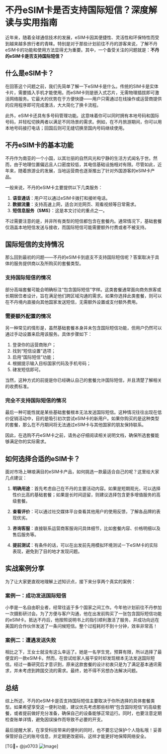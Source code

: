 # 不丹eSIM卡是否支持国际短信？深度解读与实用指南

近年来，随着全球通信技术的发展，eSIM卡因其便捷性、灵活性和环保特性而受到越来越多旅行者的青睐。特别是对于那些计划前往不丹的游客来说，了解不丹eSIM卡的功能和使用方法显得尤为重要。其中，一个备受关注的问题就是：**不丹的eSIM卡是否支持国际短信？**

## 什么是eSIM卡？

在回答这个问题之前，我们先简单了解一下eSIM卡是什么。传统的SIM卡是实体卡片，需要插入手机才能使用。而eSIM卡则是嵌入式芯片，无需物理插拔即可激活网络服务。它最大的优势在于方便快捷——用户只需通过在线操作或运营商提供的应用程序即可完成激活，大大简化了换卡流程。

此外，eSIM卡还具有多号码管理功能。这意味着你可以同时拥有本地号码和国际号码，并轻松切换两者以满足不同场景的需求。例如，在不丹旅游期间，你可以用本地号码接打电话；回国后则可无缝切换至国内号码继续使用。

## 不丹eSIM卡的基本功能

不丹作为南亚的一个小国，以其壮丽的自然风光和宁静的生活方式闻名于世。然而，由于地理位置偏远且人口密度较低，其电信基础设施相对有限。尽管如此，近年来，随着旅游业的发展，当地运营商也逐渐推出了针对外国游客的eSIM卡产品。

一般来说，不丹的eSIM卡主要提供以下几类服务：

1. **语音通话**：用户可以通过eSIM卡拨打和接听电话。
2. **数据流量**：支持高速上网，适合浏览网页、观看视频等日常需求。
3. **短信息服务（SMS）**：这是本文讨论的重点之一。

不过需要注意的是，并非所有类型的短信都包含在套餐内。通常情况下，基础套餐仅涵盖本地短信发送与接收，而国际短信可能需要额外付费或者不被支持。

## 国际短信的支持情况

那么回到最初的问题——不丹的eSIM卡到底支不支持国际短信呢？答案取决于具体的服务提供商以及所购买的套餐类型。

### 支持国际短信的情况

部分高端套餐可能会明确标注“包含国际短信”字样。这类套餐通常面向商务旅客或长期居住者设计，旨在满足他们跨区域沟通的需求。如果你选择此类套餐，则可以在不丹境内直接向其他国家发送短信，无需额外设置或支付额外费用。

### 需要额外配置的情况

另一种常见的情形是，虽然基础套餐本身并未包含国际短信功能，但用户仍然可以通过手动设置来启用该服务。具体步骤如下：

1. 登录你的运营商账户；
2. 找到“短信设置”选项；
3. 启用“国际短信”功能；
4. 根据提示输入目标国家代码及手机号码；
5. 硉发短信即可。

当然，这种方式的前提是你已经确认自己的套餐允许国际短信，并且清楚了解相关的收费标准。

### 完全不支持国际短信的情况

最后一种可能性就是某些基础套餐根本无法发送国际短信。这种情况往往出现在低价促销活动中，目的是吸引初次尝试eSIM卡的新用户。如果你购买的是这种类型的套餐，那么在不丹期间将无法通过eSIM卡与其他国家的朋友保持联系。

因此，在选购不丹eSIM卡之前，请务必仔细阅读相关说明文档，确保所选套餐能够满足你的实际需求。

## 如何选择合适的eSIM卡？

面对市场上琳琅满目的eSIM卡产品，如何挑选一款最适合自己的呢？这里给大家几点建议：

1. **明确用途**：首先考虑自己在不丹的主要活动内容。如果是短期观光，可以选择性价比高的基础套餐；如果是长时间逗留，则建议选择包含更多增值服务的高级套餐。
   
2. **查看评价**：可以通过社交媒体平台查看其他用户的使用反馈，了解各品牌的表现优劣。

3. **咨询客服**：直接联系运营商客服询问具体细节，比如套餐内容、价格明细以及售后服务等。

4. **提前测试**：有条件的话，可以在出发前先用模拟环境测试一下eSIM卡的实际表现，避免到了目的地才发现问题。

## 实战案例分享

为了让大家更直观地理解上述知识点，接下来分享两个真实的案例：

### 案例一：成功发送国际短信

小李是一名自由职业者，经常往返于多个国家之间工作。今年他计划前往不丹参加一次摄影研讨会。为了方便与客户沟通，他在出发前购买了一张包含国际短信功能的eSIM卡。抵达不丹后，他按照说明书上的指引顺利激活了服务，并成功向远在美国的合作伙伴发送了一条问候短信。整个过程耗时不到十分钟，效率非常高！

### 案例二：遭遇发送失败

相比之下，王女士就没有这么幸运了。她是一名学生党，预算有限，所以选择了最便宜的一款eSIM卡。然而，在尝试给家人报平安时却发现根本无法发送国际短信。经过一番研究后才意识到，原来这款套餐的设计初衷只是为了满足基本通讯需求，并未考虑到跨国交流的需求。最终，她不得不另想办法解决问题。

## 总结

综上所述，不丹的eSIM卡是否支持国际短信主要取决于你所选择的具体套餐类型。如果希望享受这一便利功能，建议优先考虑那些标明“包含国际短信”的高级套餐，或者提前做好充分准备，确保自己的设备能够正常运行。同时，也要注意定期检查账单详情，避免因误操作而导致不必要的开支。

最后提醒大家，在享受科技带来的便利的同时，也不要忘记保护个人隐私哦！妥善保管好自己的账号信息，并定期更改密码，这样才能更好地保障网络安全。

[TG💪+ @jx0703 ![Image](https://github.com/user-attachments/assets/dbca1d08-cadb-493c-b0ec-ad6f7a83f270)]